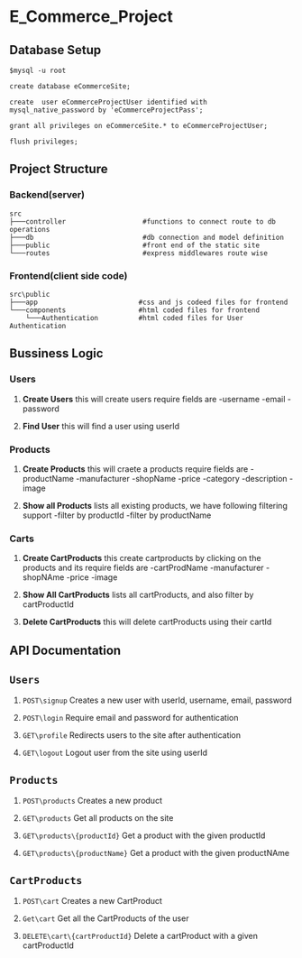 # E_Commerce_Project

## Database Setup

```shell
$mysql -u root
```

```mysql
create database eCommerceSite;

create  user eCommerceProjectUser identified with mysql_native_password by 'eCommerceProjectPass';

grant all privileges on eCommerceSite.* to eCommerceProjectUser;

flush privileges;
```

## Project Structure
### Backend(server)
```shell
src
├───controller                   #functions to connect route to db operations
├───db                           #db connection and model definition
├───public                       #front end of the static site      
└───routes                       #express middlewares route wise
```

### Frontend(client side code)
```shell
src\public
├───app                         #css and js codeed files for frontend
└───components                  #html coded files for frontend 
    └───Authentication          #html coded files for User Authentication
```

## Bussiness Logic

### Users
1. **Create Users**
    this will create users require fields are
    -username
    -email
    -password

2. **Find User**
    this will find a user using userId

### Products
1. **Create Products**
    this will craete a products require fields are
    -productName
    -manufacturer
    -shopName
    -price
    -category
    -description
    -image

2. **Show all Products**
    lists all existing products, we have following filtering support
    -filter by productId
    -filter by productName

### Carts
1. **Create CartProducts**
    this create cartproducts by clicking on the products and its require fields are
    -cartProdName
    -manufacturer
    -shopNAme
    -price
    -image

2. **Show All CartProducts**
    lists all cartProducts, and also filter by cartProductId

3. **Delete CartProducts**
    this will delete cartProducts using their cartId

## API Documentation

## `Users`
1. `POST\signup`
    Creates a new user with userId, username, email, password

2. `POST\login`
    Require email and password for authentication

3. `GET\profile`
    Redirects users to the site after authentication

4. `GET\logout`
    Logout user from the site using userId

## `Products`

1. `POST\products`
    Creates a new product 

2. `GET\products`
    Get all products on the site

3. `GET\products\{productId}`
    Get a product with the given productId

4.  `GET\products\{productName}`
     Get a product with the given productNAme

## `CartProducts`

1. `POST\cart`
    Creates a new CartProduct

2. `Get\cart`
    Get all the CartProducts of the user

3. `DELETE\cart\{cartProductId}`
    Delete a cartProduct with a given cartProductId
